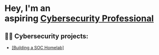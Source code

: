 <h1>Hey, I'm an <br/> aspiring <a href="https://www.linkedin.com/in/ruben-totterman/">Cybersecurity Professional</a></h1>

<h2>👨‍💻 Cybersecurity projects:</h2>


  - <a href="https://github.com/rubentotterman/SOC_Homelab">[Building a SOC Homelab]</a>










